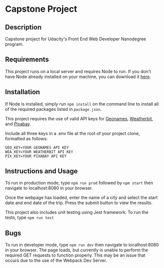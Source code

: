 # Capstone Project

## Description
Capstone project for Udacity's Front End Web Developer Nanodegree program.

## Requirements
This project runs on a local server and requires Node to run. If you don't have Node already installed on your machine, you can download it [here](https://nodejs.org/en/download/).

## Installation
If Node is installed, simply run `npm install` on the command line to install all of the required packages listed in `package.json`.

This project requires the use of valid API keys for [Geonames](http://www.geonames.org/export/web-services.html), [Weatherbit](https://www.weatherbit.io/api), and [Pixabay](https://pixabay.com/api/docs/).

Include all three keys in a .env file at the root of your project clone, formatted as follows:
```
GEO_KEY=YOUR GEONAMES API KEY
WEA_KEY=YOUR WEATHERBIT API KEY
PIX_KEY=YOUR PIXABAY API KEY
```

## Instructions and Usage
To run in production mode, type `npm run prod` followed by `npm start` then navigate to localhost:8080 in your browser.

Once the webpage has loaded, enter the name of a city and select the start date and end date of the trip. Press the submit button to view the results.

This project also includes unit testing using Jest framework. To run the tests, type `npm run test`

## Bugs
To run in developer mode, type `npm run dev` then navigate to localhost:8080 in your browser. The page loads, but currently is unable to perform the required GET requests to function properly.
This may be an issue that occurs due to the use of the Webpack Dev Server.

